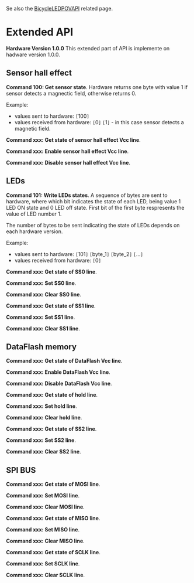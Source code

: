 Se also the [BicycleLEDPOVAPI](BicycleLEDPOVAPI.md) related page.

# Extended API #
**Hardware Version 1.0.0**
This extended part of API is implemente on hadware version 1.0.0.

## Sensor hall effect ##
**Command 100: Get sensor state**. Hardware returns one byte with value 1 if sensor detects a magnectic field, otherwise returns 0.

Example:
  * values sent to hardware: `[`100`]`
  * values received from hardware: `[`0`]` `[`1`]` - in this case sensor detects a magnetic field.

**Command xxx: Get state of sensor hall effect Vcc line**.

**Command xxx: Enable sensor hall effect Vcc line**.

**Command xxx: Disable sensor hall effect Vcc line**.

## LEDs ##
**Command 101: Write LEDs states**. A sequence of bytes are sent to hardware, where which bit indicates the state of each LED, being value 1 LED ON state and 0 LED off state. First bit of the first byte respresents the value of LED number 1.

The number of bytes to be sent indicating the state of LEDs depends on each hardware version.

Example:
  * values sent to hardware: `[`101`]` `[`byte\_1`]` `[`byte\_2`]` `[`...`]`
  * values received from hardware: `[`0`]`

**Command xxx: Get state of SS0 line**.

**Command xxx: Set SS0 line**.

**Command xxx: Clear SS0 line**.

**Command xxx: Get state of SS1 line**.

**Command xxx: Set SS1 line**.

**Command xxx: Clear SS1 line**.

## DataFlash memory ##
**Command xxx: Get state of DataFlash Vcc line**.

**Command xxx: Enable DataFlash Vcc line**.

**Command xxx: Disable DataFlash Vcc line**.

**Command xxx: Get state of hold line**.


**Command xxx: Set hold line**.

**Command xxx: Clear hold line**.

**Command xxx: Get state of SS2 line**.

**Command xxx: Set SS2 line**.

**Command xxx: Clear SS2 line**.

## SPI BUS ##
**Command xxx: Get state of MOSI line**.

**Command xxx: Set MOSI line**.

**Command xxx: Clear MOSI line**.

**Command xxx: Get state of MISO line**.

**Command xxx: Set MISO line**.

**Command xxx: Clear MISO line**.

**Command xxx: Get state of SCLK line**.

**Command xxx: Set SCLK line**.

**Command xxx: Clear SCLK line**.